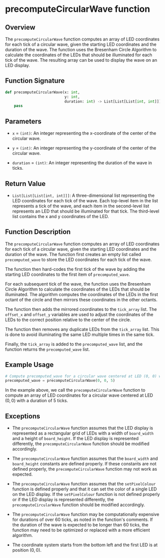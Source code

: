 # precomputeCircularWave function

## Overview

The `precomputeCircularWave` function computes an array of LED coordinates for each tick of a circular wave, given the starting LED coordinates and the duration of the wave. The function uses the Bresenham Circle Algorithm to calculate the coordinates of the LEDs that should be illuminated for each tick of the wave. The resulting array can be used to display the wave on an LED display.

## Function Signature

```py
def precomputeCircularWave(x: int,
                           y: int,
                           duration: int) -> List[List[List[int, int]]]:
    pass
```

## Parameters

- `x` = `(int)`: An integer representing the x-coordinate of the center of the circular wave.

- `y` = `(int)`: An integer representing the y-coordinate of the center of the circular wave.

- `duration` = `(int)`: An integer representing the duration of the wave in ticks.

## Return Value

- `List[List[List[int, int]]]`: A three-dimensional list representing the LED coordinates for each tick of the wave. Each top-level item in the list represents a tick of the wave, and each item in the second-level list represents an LED that should be illuminated for that tick. The third-level list contains the x and y coordinates of the LED.

## Function Description

The `precomputeCircularWave` function computes an array of LED coordinates for each tick of a circular wave, given the starting LED coordinates and the duration of the wave. The function first creates an empty list called `precomputed_wave` to store the LED coordinates for each tick of the wave.

The function then hard-codes the first tick of the wave by adding the starting LED coordinates to the first item of `precomputed_wave`.

For each subsequent tick of the wave, the function uses the Bresenham Circle Algorithm to calculate the coordinates of the LEDs that should be illuminated. The algorithm computes the coordinates of the LEDs in the first octant of the circle and then mirrors these coordinates in the other octants.

The function then adds the mirrored coordinates to the `tick_array` list. The `offset_x` and `offset_y` variables are used to adjust the coordinates of the LEDs to the correct position relative to the center of the circle.

The function then removes any duplicate LEDs from the `tick_array` list. This is done to avoid illuminating the same LED multiple times in the same tick.

Finally, the `tick_array` is added to the `precomputed_wave` list, and the function returns the `precomputed_wave` list.

## Example Usage

```py
# Compute precomputed_wave for a circular wave centered at LED (0, 0) with a duration of 5 ticks
precomputed_wave = precomputeCircularWave(0, 0, 5)
```

In the example above, we call the `precomputeCircularWave` function to compute an array of LED coordinates for a circular wave centered at LED $(0, 0)$ with a duration of 5 ticks.

## Exceptions

- The `precomputeCircularWave` function assumes that the LED display is represented as a rectangular grid of LEDs with a width of `board_width` and a height of `board_height`. If the LED display is represented differently, the `precomputeCircularWave` function should be modified accordingly.

- The `precomputeCircularWave` function assumes that the `board_width` and `board_height` constants are defined properly. If these constants are not defined properly, the `precomputeCircularWave` function may not work as expected.

- The `precomputeCircularWave` function assumes that the `setPixelColour` function is defined properly and that it can set the color of a single LED on the LED display. If the `setPixelColour` function is not defined properly or if the LED display is represented differently, the `precomputeCircularWave` function should be modified accordingly.

- The `precomputeCircularWave` function may be computationally expensive for durations of over 60 ticks, as noted in the function's comments. If the duration of the wave is expected to be longer than 60 ticks, the function may need to be optimized or replaced with a more efficient algorithm.

- The coordinate system starts from the bottom left and the first LED is at position $(0, 0)$.
